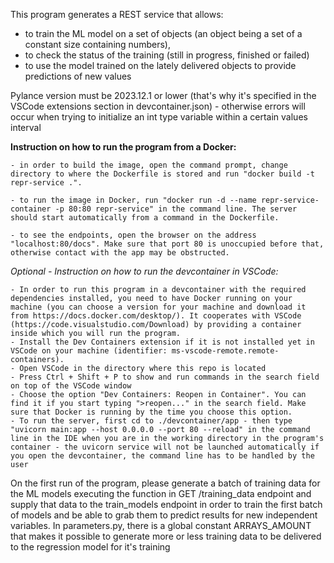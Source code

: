 This program generates a REST service that allows:

- to train the ML model on a set of objects (an object being a set of a constant size containing numbers),
- to check the status of the training (still in progress, finished or failed)
- to use the model trained on the lately delivered objects to provide predictions of new values

Pylance version must be 2023.12.1 or lower (that's why it's specified in the VSCode extensions section in devcontainer.json) - otherwise errors will occur when trying to initialize an int type variable within a certain values interval

**Instruction on how to run the program from a Docker:**

    - in order to build the image, open the command prompt, change directory to where the Dockerfile is stored and run "docker build -t repr-service .".

    - to run the image in Docker, run "docker run -d --name repr-service-container -p 80:80 repr-service" in the command line. The server should start automatically from a command in the Dockerfile.

    - to see the endpoints, open the browser on the address "localhost:80/docs". Make sure that port 80 is unoccupied before that, otherwise contact with the app may be obstructed.

_Optional - Instruction on how to run the devcontainer in VSCode:_

    - In order to run this program in a devcontainer with the required dependencies installed, you need to have Docker running on your machine (you can choose a version for your machine and download it from https://docs.docker.com/desktop/). It cooperates with VSCode (https://code.visualstudio.com/Download) by providing a container inside which you will run the program.
    - Install the Dev Containers extension if it is not installed yet in VSCode on your machine (identifier: ms-vscode-remote.remote-containers).
    - Open VSCode in the directory where this repo is located
    - Press Ctrl + Shift + P to show and run commands in the search field on top of the VSCode window
    - Choose the option "Dev Containers: Reopen in Container". You can find it if you start typing ">reopen..." in the search field. Make sure that Docker is running by the time you choose this option.
    - To run the server, first cd to ./devcontainer/app - then type "uvicorn main:app --host 0.0.0.0 --port 80 --reload" in the command line in the IDE when you are in the working directory in the program's container - the uvicorn service will not be launched automatically if you open the devcontainer, the command line has to be handled by the user

On the first run of the program, please generate a batch of training data for the ML models executing the function in GET /training_data endpoint and supply that data to the train_models endpoint in order to train the first batch of models and be able to grab them to predict results for new independent variables.
In parameters.py, there is a global constant ARRAYS_AMOUNT that makes it possible to generate more or less training data to be delivered to the regression model for it's training
